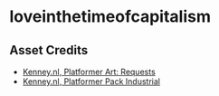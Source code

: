 # loveinthetimeofcapitalism

## Asset Credits
 * [Kenney.nl, Platformer Art: Requests](https://kenney.nl/assets/platformer-art-requests)
 * [Kenney.nl, Platformer Pack Industrial](https://kenney.nl/assets/platformer-pack-industrial)
